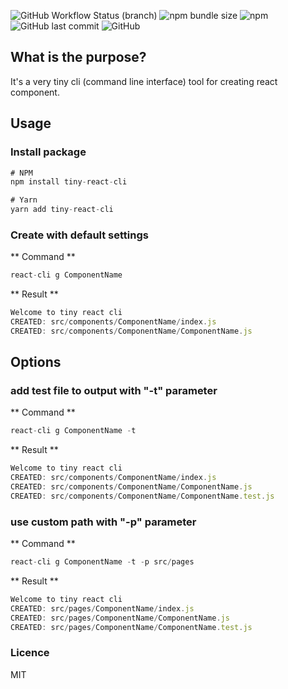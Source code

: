 ![GitHub Workflow Status (branch)](https://img.shields.io/github/workflow/status/ivanfuzuli/tiny-react-cli/Release/main)
![npm bundle size](https://img.shields.io/bundlephobia/min/tiny-react-cli)
![npm](https://img.shields.io/npm/v/tiny-react-cli)
![GitHub last commit](https://img.shields.io/github/last-commit/ivanfuzuli/tiny-react-cli)
![GitHub](https://img.shields.io/github/license/ivanfuzuli/tiny-react-cli)

## What is the purpose?

It's a very tiny cli (command line interface) tool for creating react component.

## Usage

### Install package

```javascript
# NPM
npm install tiny-react-cli

# Yarn
yarn add tiny-react-cli
```

### Create with default settings

** Command **
```javascript
react-cli g ComponentName
```

** Result **
```javascript
Welcome to tiny react cli
CREATED: src/components/ComponentName/index.js
CREATED: src/components/ComponentName/ComponentName.js
```

## Options

### add test file to output with "-t" parameter

** Command **
```javascript
react-cli g ComponentName -t
```

** Result **
```javascript
Welcome to tiny react cli
CREATED: src/components/ComponentName/index.js
CREATED: src/components/ComponentName/ComponentName.js
CREATED: src/components/ComponentName/ComponentName.test.js
```

### use custom path with "-p" parameter

** Command **
```javascript
react-cli g ComponentName -t -p src/pages
```

** Result **
```javascript
Welcome to tiny react cli
CREATED: src/pages/ComponentName/index.js
CREATED: src/pages/ComponentName/ComponentName.js
CREATED: src/pages/ComponentName/ComponentName.test.js
```


### Licence

MIT
